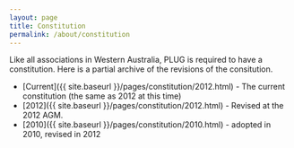 ```yaml
---
layout: page
title: Constitution
permalink: /about/constitution
---
```


Like all associations in Western Australia, PLUG is required to have a constitution. Here is a partial archive of the revisions of the consitution.

 * [Current]({{ site.baseurl }}/pages/constitution/2012.html) - The current constitution (the same as 2012 at this time)
 * [2012]({{ site.baseurl }}/pages/constitution/2012.html) - Revised at the 2012 AGM.
 * [2010]({{ site.baseurl }}/pages/constitution/2010.html) - adopted in 2010, revised in 2012
